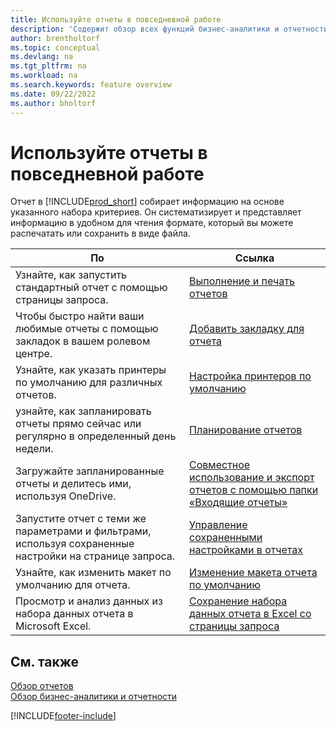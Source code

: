 ```yaml
---
title: Используйте отчеты в повседневной работе
description: 'Содержит обзор всех функций бизнес-аналитики и отчетности, которые поддерживаются в продукте Business Central.'
author: brentholtorf
ms.topic: conceptual
ms.devlang: na
ms.tgt_pltfrm: na
ms.workload: na
ms.search.keywords: feature overview
ms.date: 09/22/2022
ms.author: bholtorf
---
```

# <a name="use-reports-in-daily-work"></a>Используйте отчеты в повседневной работе

Отчет в [!INCLUDE[prod_short](includes/prod_short.md)] собирает информацию на основе указанного набора критериев. Он систематизирует и представляет информацию в удобном для чтения формате, который вы можете распечатать или сохранить в виде файла.  

| По | Ссылка |
| --- | --- |
| Узнайте, как запустить стандартный отчет с помощью страницы запроса. | [Выполнение и печать отчетов](ui-work-report.md) |
| Чтобы быстро найти ваши любимые отчеты с помощью закладок в вашем ролевом центре. | [Добавить закладку для отчета](ui-bookmarks.md) |
| Узнайте, как указать принтеры по умолчанию для различных отчетов. | [Настройка принтеров по умолчанию](ui-specify-printer-selection-reports.md#default) |
| узнайте, как запланировать отчеты прямо сейчас или регулярно в определенный день недели. | [Планирование отчетов](ui-work-report.md#ScheduleReport) |
| Загружайте запланированные отчеты и делитесь ими, используя OneDrive. | [Совместное использование и экспорт отчетов с помощью папки «Входящие отчеты»](ui-work-report-inbox.md) |
| Запустите отчет с теми же параметрами и фильтрами, используя сохраненные настройки на странице запроса. | [Управление сохраненными настройками в отчетах](reports-saving-reusing-settings.md)|
| Узнайте, как изменить макет по умолчанию для отчета. | [Изменение макета отчета по умолчанию](ui-how-change-layout-currently-used-report.md) |
| Просмотр и анализ данных из набора данных отчета в Microsoft Excel. | [Сохранение набора данных отчета в Excel со страницы запроса](/dynamics365-release-plan/2021wave1/smb/dynamics365-business-central/save-report-dataset-excel-request-page) |

## <a name="see-also"></a>См. также

[Обзор отчетов](reports-available-reports.md)  
[Обзор бизнес-аналитики и отчетности](ui-work-report.md)  

[!INCLUDE[footer-include](includes/footer-banner.md)]

